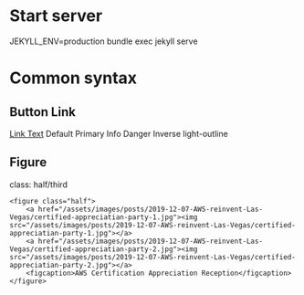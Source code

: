 # Start server
JEKYLL_ENV=production bundle exec jekyll serve

# Common syntax

## Button Link
<a href="#" class="btn btn--small btn--primary">Link Text</a>
Default
Primary
Info
Danger
Inverse
light-outline

## Figure
class: half/third
```
<figure class="half">
	<a href="/assets/images/posts/2019-12-07-AWS-reinvent-Las-Vegas/certified-appreciatian-party-1.jpg"><img src="/assets/images/posts/2019-12-07-AWS-reinvent-Las-Vegas/certified-appreciatian-party-1.jpg"></a>
	<a href="/assets/images/posts/2019-12-07-AWS-reinvent-Las-Vegas/certified-appreciatian-party-2.jpg"><img src="/assets/images/posts/2019-12-07-AWS-reinvent-Las-Vegas/certified-appreciatian-party-2.jpg"></a>
	<figcaption>AWS Certification Appreciation Reception</figcaption>
</figure>
```

